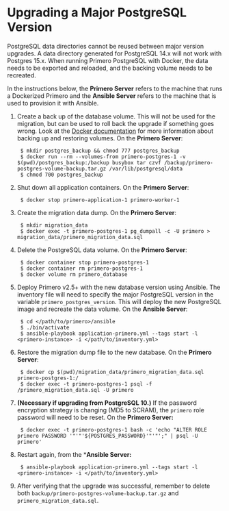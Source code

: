 <!-- Copyright (c) 2014 - 2023 UNICEF. All rights reserved. -->

Upgrading a Major PostgreSQL Version
===========

PostgreSQL data directories cannot be reused between major version upgrades. A data directory generated for PostgreSQL 14.x will not work with Postgres 15.x. When running Primero PostgreSQL with Docker, the data needs to be exported and reloaded, and the backing volume needs to be recreated.

In the instructions below, the **Primero Server** refers to the machine that runs a Dockerized Primero and the **Ansible Server** refers to the machine that is used to provision it with Ansible.

1. Create a back up of the database volume. This will not be used for the migration, but can be used to roll back the upgrade if something goes wrong. Look at the [Docker documentation](https://docs.docker.com/storage/volumes/#backup-restore-or-migrate-data-volumes) for more information about backing up and restoring volumes. On the **Primero Server**:

        $ mkdir postgres_backup && chmod 777 postgres_backup
        $ docker run --rm --volumes-from primero-postgres-1 -v $(pwd)/postgres_backup:/backup busybox tar czvf /backup/primero-postgres-volume-backup.tar.gz /var/lib/postgresql/data
        $ chmod 700 postgres_backup

2. Shut down all application containers. On the **Primero Server**:

        $ docker stop primero-application-1 primero-worker-1

3. Create the migration data dump. On the **Primero Server**:

        $ mkdir migration_data
        $ docker exec -t primero-postgres-1 pg_dumpall -c -U primero > migration_data/primero_migration_data.sql

4. Delete the PostgreSQL data volume. On the **Primero Server**:

        $ docker container stop primero-postgres-1
        $ docker container rm primero-postgres-1
        $ docker volume rm primero_database


5. Deploy Primero v2.5+ with the new database version using Ansible. The inventory file will need to specify the major PostgreSQL version in the variable `primero_postgres_version`. This will deploy the new PostgreSQL image and recreate the data volume. On the **Ansible Server**:

        $ cd </path/to/primero>/ansible
        $ ./bin/activate
        $ ansible-playbook application-primero.yml --tags start -l <primero-instance> -i </path/to/inventory.yml>

6. Restore the migration dump file to the new database. On the **Primero Server**:

        $ docker cp $(pwd)/migration_data/primero_migration_data.sql primero-postgres-1:/
        $ docker exec -t primero-postgres-1 psql -f /primero_migration_data.sql -U primero

7. **(Necessary if upgrading from PostgreSQL 10.)** If the password encryption strategy is changing (MD5 to SCRAM), the `primero` role password will need to be reset. On the **Primero Server:**

        $ docker exec -t primero-postgres-1 bash -c 'echo "ALTER ROLE primero PASSWORD '"'"'${POSTGRES_PASSWORD}'"'"';" | psql -U primero'

8. Restart again, from the ***Ansible Server:**

        $ ansible-playbook application-primero.yml --tags start -l <primero-instance> -i </path/to/inventory.yml>


9. After verifying that the upgrade was successful, remember to delete both `backup/primero-postgres-volume-backup.tar.gz` and `primero_migration_data.sql`.

